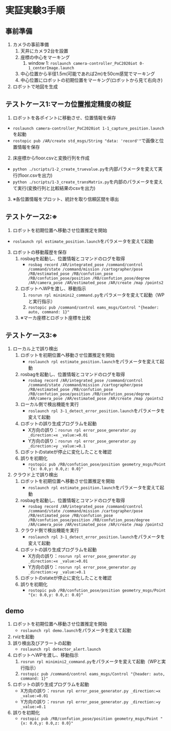 # 実証実験3手順
## 事前準備
1. カメラの事前準備
   1. 天井にカメラ2台を設置
   2. 座標の中心をマーキング
      1. window 1: `roslaunch camera-controller_PoC2020iot 0-1_centerImage.launch`
   3. 中心位置から半径1.5m(可能であれば2m)を50cm感覚でマーキング
   4. 中心位置にロボットの初期位置をマーキング(ロボットから見て右向き)
2. ロボットで地図を生成

## テストケース1:マーカ位置推定精度の検証
1. ロボットを各ポイントに移動させ、位置情報を保存
 - `roslaunch camera-controller_PoC2020iot 1-1_capture_position.launch`を起動
 - `rostopic pub /AR/create std_msgs/String "data: 'record'"`で画像と位置情報を保存
2. 床座標からfloor.csvと変換行列を作成
 - `python ./scripts/1-2_create_truevalue.py`を内部パラメータを変えて実行(floor.csvを出力)
 - `python ./scripts/1-3_create_transMatrix.py`を内部のパラメータを変えて実行(変換行列と比較結果のcsvを出力)
3. ※各位置情報をプロット、統計を取り信頼区間を導出

## テストケース2:※
1. ロボットを初期位置へ移動させ位置推定を開始
 - `roslaunch rpl estimate_position.launch`をパラメータを変えて起動
3. ロボットの移動履歴を保存
   1. rosbagを起動し、位置情報とコマンドのログを取得
       - `rosbag record /AR/integrated_pose /command/control /command/state /command/mission /cartographer/pose /RB/estimated_pose /RB/confution_pose /RB/confution_pose/position /RB/confution_pose/degree /AR/camera_pose /AR/estimated_pose /AR/create /map /points2`
   2. ロボットへWPを渡し、移動指示
       1. `rosrun rpl minimini2_command.py`をパラメータを変えて起動（WPと実行指示）
       2. `rostopic pub /command/control eams_msgs/Control "{header: auto, command: 1}"`
   3. ※マーカ座標とロボット座標を比較

## テストケース3:※
1. ローカル上で誤り検出
   1. ロボットを初期位置へ移動させ位置推定を開始
       - `roslaunch rpl estimate_position.launch`をパラメータを変えて起動
   2. rosbagを起動し、位置情報とコマンドのログを取得
       - `rosbag record /AR/integrated_pose /command/control /command/state /command/mission /cartographer/pose /RB/estimated_pose /RB/confution_pose /RB/confution_pose/position /RB/confution_pose/degree /AR/camera_pose /AR/estimated_pose /AR/create /map /points2`
   3. ローカル側で検出機能を実行
       - `roslaunch rpl 3-1_detect_error_position.launch`をパラメータを変えて起動
   4. ロボットの誤り生成プログラムを起動
       - X方向の誤り：`rosrun rpl error_pose_generator.py _direction:=x _value:=0.01`
       - Y方向の誤り：`rosrun rpl error_pose_generator.py _direction:=y _value:=0.1`
   5. ロボットのstateが停止に変化したことを確認
   6. 誤りを初期化
       - `rostopic pub /RB/confution_pose/position geometry_msgs/Point "{x: 0.0,y: 0.0,z: 0.0}"`
2. クラウド上で誤り検出
   1. ロボットを初期位置へ移動させ位置推定を開始
       - `roslaunch rpl estimate_position.launch`をパラメータを変えて起動
   2. rosbagを起動し、位置情報とコマンドのログを取得
       - `rosbag record /AR/integrated_pose /command/control /command/state /command/mission /cartographer/pose /RB/estimated_pose /RB/confution_pose /RB/confution_pose/position /RB/confution_pose/degree /AR/camera_pose /AR/estimated_pose /AR/create /map /points2`
   3. クラウド側で検出機能を実行
       - `roslaunch rpl 3-1_detect_error_position.launch`をパラメータを変えて起動
   4. ロボットの誤り生成プログラムを起動
       - X方向の誤り：`rosrun rpl error_pose_generator.py _direction:=x _value:=0.01`
       - Y方向の誤り：`rosrun rpl error_pose_generator.py _direction:=y _value:=0.1`
   5. ロボットのstateが停止に変化したことを確認
   6. 誤りを初期化
       - `rostopic pub /RB/confution_pose/position geometry_msgs/Point "{x: 0.0,y: 0.0,z: 0.0}"`

## demo
1. ロボットを初期位置へ移動させ位置推定を開始
   - `roslaunch rpl demo.launch`をパラメータを変えて起動
2. rvizを起動
3. 誤り検出及びアラートの起動
   - `roslaunch rpl detector_alert.launch`
4. ロボットへWPを渡し、移動指示
   1. `rosrun rpl minimini2_command.py`をパラメータを変えて起動（WPと実行指示）
   2. `rostopic pub /command/control eams_msgs/Control "{header: auto, command: 1}"`
5. ロボットの誤り生成プログラムを起動
   - X方向の誤り：`rosrun rpl error_pose_generator.py _direction:=x _value:=0.01`
   - Y方向の誤り：`rosrun rpl error_pose_generator.py _direction:=y _value:=0.1`
6. 誤りを初期化
   - `rostopic pub /RB/confution_pose/position geometry_msgs/Point "{x: 0.0,y: 0.0,z: 0.0}"`
